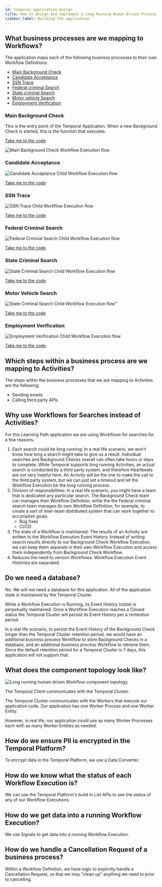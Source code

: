 ```yaml
---
id: temporal-application-design
title: How to design and implement a Long Running Human Driven Process application as a Temporal Application?
sidebar_label: Building the application
---
```


## What business processes are we mapping to Workflows?

The application maps each of the following business processes to their own Workflow Definitions:

- [Main Background Check](#main-background-check)
- [Candidate Acceptance](#candidate-acceptance)
- [SSN Trace](#ssn-trace)
- [Federal criminal Search](#federal-criminal-search)
- [State criminal Search](#state-criminal-search)
- [Motor vehicle Search](#motor-vehicle-search)
- [Employment Verification](#employment-verification)

### Main Background Check

This is the entry point of the Temporal Application.
When a new Background Check is started, this is the function that executes.

<!--SNIPSTART background-checks-main-workflow-definition-->
[Take me to the code](https://github.com/temporalio/background-checks/blob/main/workflows/background_check.go)
<!--SNIPEND-->

![Main Background Check Workflow Execution flow](./static/main-background-check.svg)

### Candidate Acceptance

![Candidate Acceptance Child Workflow Execution flow](./static/candidate-accept-flow.svg)

<!--SNIPSTART background-checks-accept-workflow-definition-->
[Take me to the code](https://github.com/temporalio/background-checks/blob/main/workflows/accept.go)
<!--SNIPEND-->

### SSN Trace

![SSN Trace Child Workflow Execution flow](./static/ssn-trace-flow.svg)

<!--SNIPSTART background-checks-snn-trace-workflow-definition-->
[Take me to the code](https://github.com/temporalio/background-checks/blob/main/workflows/ssn_trace.go)
<!--SNIPEND-->

### Federal Criminal Search

![Federal Criminal Search Child Workflow Execution flow](./static/federal-criminal-search-flow.svg)

<!--SNIPSTART background-checks-federal-criminal-workflow-definition-->
[Take me to the code](https://github.com/temporalio/background-checks/blob/main/workflows/federal_criminal_search.go)
<!--SNIPEND-->

### State Criminal Search

![State Criminal Search Child Workflow Execution flow](./static/state-criminal-search-flow.svg)

<!--SNIPSTART background-checks-state-criminal-workflow-definition-->
[Take me to the code](https://github.com/temporalio/background-checks/blob/main/workflows/state_criminal_search.go)
<!--SNIPEND-->

### Motor Vehicle Search

![State Criminal Search Child Workflow Execution flow"](./static/motor-vehicle-search-flow.svg)

<!--SNIPSTART background-checks-motor-vehicle-workflow-definition-->
[Take me to the code](https://github.com/temporalio/background-checks/blob/main/workflows/motor_vehicle_incident_search.go)
<!--SNIPEND-->

### Employment Verification

![Employment Verification Child Workflow Execution flow](./static/employment-verification-flow.svg)

<!--SNIPSTART background-checks-employment-verification-workflow-definition-->
[Take me to the code](https://github.com/temporalio/background-checks/blob/main/workflows/employment_verification.go)
<!--SNIPEND-->

## Which steps within a business process are we mapping to Activities?

The steps within the business processes that we are mapping to Activities are the following:

- Sending emails
- Calling third party APIs

## Why use Workflows for Searches instead of Activities?

For this Learning Path application we are using Workflows for searches for a few reasons.

1. Each search could be long running: In a real life scenario, we won't know how long a search might take to give us a result. Individual searches and Background Checks overall can often take hours or days to complete. While Temporal supports long running Activities, an actual search is conducted by a third party system, and therefore Heartbeats are not very helpful here. An Activity will be the one to make the call to the third party system, but we can just set a timeout and let the Workflow Execution be the long running process.
2. Division of responsibilities: In a real life scenario, you might have a team that is dedicated any particular search. The Background Check team can manages their Workflow Definition, while the the Federal criminal search team manages its own Workflow Definition, for example, to create a sort of inter-team distributed system that can work together to accomplish goals.
   - Bug fixes
   - CI/CD
3. The state of a Workflow is maintained: The results of an Activity are written to the Workflow Execution Event History. Instead of writing search results directly to our Background Check Workflow Execution, we can keep them separate in their own Workflow Execution and access them independently from Background Check Workflow.
4. Reduces the need to version Workflows: Workflow Execution Event Histories are separated.

## Do we need a database?

No. We will not need a database for this application.
All of the application state is maintained by the Temporal Cluster.

While a Workflow Execution is Running, its Event History (state) is perpetually maintained.
Once a Workflow Execution reaches a Closed status the Temporal Cluster will persist its Event History per a rentention period.

In a real life scenario, to persist the Event History of the Background Check longer than the Temporal Cluster retention period, we would have an additional business process Workflow to store Background Checks in a database, and an additional business process Workflow to retrieve them. Since the default retention period for a Temporal Cluster is 7 days, this application will not support that.

## What does the component topology look like?

![Long running human driven Workflow component topology](./static/long-running-human-driven-workflow-component-topology.svg)

The Temporal Client communicates with the Temporal Cluster.

The Temporal Cluster communicates with the Workers that execute our application code.
Our application has one Worker Process and one Worker Entity.

However, in real life, our application could use as many Worker Processes each with as many Worker Entities as needed.

## How do we ensure PII is encrypted in the Temporal Platform?

To encrypt data in the Temporal Platform, we use a Data Converter.

## How do we know what the status of each Workflow Execution is?

We can use the Temporal Platform's build in List APIs to see the status of any of our Workflow Executions.

## How do we get data into a running Workflow Execution?

We use Signals to get data into a running Workflow Execution.

## How do we handle a Cancellation Request of a business process?

Within a Workflow Definition, we have logic to explicitly handle a Cancellation Request, so that we may "clean up" anything we need to prior to cancelling.
